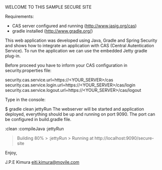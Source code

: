 WELCOME TO THIS SAMPLE SECURE SITE

Requirements:
  - CAS server configured and running (http://www.jasig.org/cas)
  - gradle installed (http://www.gradle.org/)

This web application was developed using Java, Gradle and Spring Security and shows how to integrate an application with CAS (Central Autentication Service). 
To run the application we can use the embedded Jetty gradle plug-in.

Before proceed you have to inform your CAS configuration in security.properties file:

security.cas.service.url=https://<YOUR_SERVER>/cas
security.cas.service.login.url=https://<YOUR_SERVER>/cas/login
security.cas.service.logout.url=https://<YOUR_SERVER>/cas/logout

Type in the console:

$ gradle clean jettyRun
The webserver will be started and application deployed, everything should be up and running on port 9090. The port can be configured in build.gradle file.

 :clean 
 :compileJava 
 :jettyRun 
 > Building 80% > :jettyRun > Running at http://localhost:9090/secure-site

Enjoy,

J.P.E Kimura
eiti.kimura@movile.com
